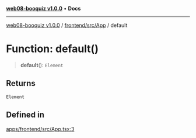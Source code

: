 [**web08-booquiz v1.0.0**](../../../../README.md) • **Docs**

***

[web08-booquiz v1.0.0](../../../../modules.md) / [frontend/src/App](../README.md) / default

# Function: default()

> **default**(): `Element`

## Returns

`Element`

## Defined in

[apps/frontend/src/App.tsx:3](https://github.com/boostcampwm-2024/web08-BooQuiz/blob/7476b6206e2a8c55cace72cc6ee6a8796386519f/apps/frontend/src/App.tsx#L3)
